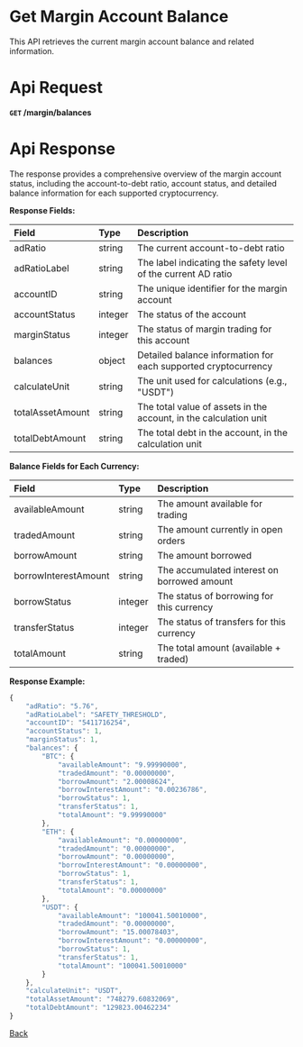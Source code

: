 # Get Margin Account Balance

This API retrieves the current margin account balance and related information.

# Api Request

**`GET` /margin/balances**

# Api Response

The response provides a comprehensive overview of the margin account status, including the account-to-debt ratio, account status, and detailed balance information for each supported cryptocurrency.

**Response Fields:**

| Field           | Type    | Description                                                        |
|:----------------|:--------|:-------------------------------------------------------------------|
| adRatio         | string  | The current account-to-debt ratio                                  |
| adRatioLabel    | string  | The label indicating the safety level of the current AD ratio      |
| accountID       | string  | The unique identifier for the margin account                       |
| accountStatus   | integer | The status of the account                                          |
| marginStatus    | integer | The status of margin trading for this account                      |
| balances        | object  | Detailed balance information for each supported cryptocurrency     |
| calculateUnit   | string  | The unit used for calculations (e.g., "USDT")                      |
| totalAssetAmount| string  | The total value of assets in the account, in the calculation unit  |
| totalDebtAmount | string  | The total debt in the account, in the calculation unit             |

**Balance Fields for Each Currency:**

| Field                | Type    | Description                                                     |
|:---------------------|:--------|:----------------------------------------------------------------|
| availableAmount      | string  | The amount available for trading                                |
| tradedAmount         | string  | The amount currently in open orders                             |
| borrowAmount         | string  | The amount borrowed                                             |
| borrowInterestAmount | string  | The accumulated interest on borrowed amount                     |
| borrowStatus         | integer | The status of borrowing for this currency                       |
| transferStatus       | integer | The status of transfers for this currency                       |
| totalAmount          | string  | The total amount (available + traded)                           |

**Response Example:**

```javascript
{
    "adRatio": "5.76",
    "adRatioLabel": "SAFETY_THRESHOLD",
    "accountID": "5411716254",
    "accountStatus": 1,
    "marginStatus": 1,
    "balances": {
        "BTC": {
            "availableAmount": "9.99990000",
            "tradedAmount": "0.00000000",
            "borrowAmount": "2.00008624",
            "borrowInterestAmount": "0.00236786",
            "borrowStatus": 1,
            "transferStatus": 1,
            "totalAmount": "9.99990000"
        },
        "ETH": {
            "availableAmount": "0.00000000",
            "tradedAmount": "0.00000000",
            "borrowAmount": "0.00000000",
            "borrowInterestAmount": "0.00000000",
            "borrowStatus": 1,
            "transferStatus": 1,
            "totalAmount": "0.00000000"
        },
        "USDT": {
            "availableAmount": "100041.50010000",
            "tradedAmount": "0.00000000",
            "borrowAmount": "15.00078403",
            "borrowInterestAmount": "0.00000000",
            "borrowStatus": 1,
            "transferStatus": 1,
            "totalAmount": "100041.50010000"
        }
    },
    "calculateUnit": "USDT",
    "totalAssetAmount": "748279.60832069",
    "totalDebtAmount": "129823.00462234"
}
```

[Back](../summary.md)